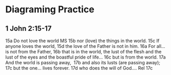 # Diagraming Practice

## 1 John 2:15-17

15a Do not love the world                                    MS
15b nor (love) the things in the world.
15c If anyone loves the world,
15d the love of the Father is not in him.
16a For all…is not from the Father,
16b that is in the world, the lust of the flesh
and the lust of the eyes and the boastful pride of life…
16c but is from the world.
17a And the world is passing away, ​​​​​​​​
17b and also its lusts (are passing away);
17c but the one… lives forever.
17d who does the will of God….                               Rel 17c 